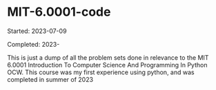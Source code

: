 # MIT-6.0001-code
Started: 2023-07-09

Completed: 2023-

This is just a dump of all the problem sets done in relevance to the 
MIT 6.0001 Introduction To Computer Science And Programming In Python OCW.
This course was my first experience using python, and was completed in 
summer of 2023
